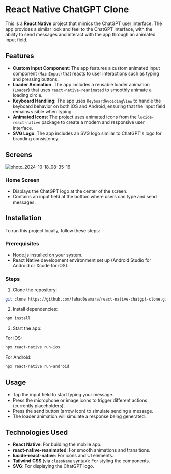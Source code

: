 

# React Native ChatGPT Clone

This is a **React Native** project that mimics the ChatGPT user interface. The app provides a similar look and feel to the ChatGPT interface, with the ability to send messages and interact with the app through an animated input field.

## Features

- **Custom Input Component**: The app features a custom animated input component (`MainInput`) that reacts to user interactions such as typing and pressing buttons.
- **Loader Animation**: The app includes a reusable loader animation (`Loader`) that uses `react-native-reanimated` to smoothly animate a loading circle.
- **Keyboard Handling**: The app uses `KeyboardAvoidingView` to handle the keyboard behavior on both iOS and Android, ensuring that the input field remains visible when typing.
- **Animated Icons**: The project uses animated icons from the `lucide-react-native` package to create a modern and responsive user interface.
- **SVG Logo**: The app includes an SVG logo similar to ChatGPT's logo for branding consistency.

## Screens
![photo_2024-10-18_08-35-16](https://github.com/user-attachments/assets/52541724-a995-4db5-b7f7-a20b4924b406)


### Home Screen
- Displays the ChatGPT logo at the center of the screen.
- Contains an input field at the bottom where users can type and send messages.

## Installation

To run this project locally, follow these steps:

### Prerequisites

- Node.js installed on your system.
- React Native development environment set up (Android Studio for Android or Xcode for iOS).

### Steps

1. Clone the repository:

```bash
git clone https://github.com/fahad0samara/react-native-chatgpt-clone.git
```

2. Install dependencies:

```bash
npm install
```

3. Start the app:

For iOS:
```bash
npx react-native run-ios
```

For Android:
```bash
npx react-native run-android
```

## Usage

- Tap the input field to start typing your message.
- Press the microphone or image icons to trigger different actions (currently placeholders).
- Press the send button (arrow icon) to simulate sending a message.
- The loader animation will simulate a response being generated.

## Technologies Used

- **React Native**: For building the mobile app.
- **react-native-reanimated**: For smooth animations and transitions.
- **lucide-react-native**: For icons and UI elements.
- **Tailwind CSS** (via `className` syntax): For styling the components.
- **SVG**: For displaying the ChatGPT logo.


